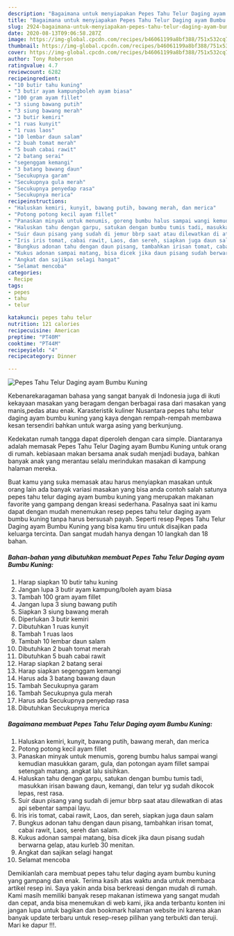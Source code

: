 ```yaml
---
description: "Bagaimana untuk menyiapakan Pepes Tahu Telur Daging ayam Bumbu Kuning terupdate"
title: "Bagaimana untuk menyiapakan Pepes Tahu Telur Daging ayam Bumbu Kuning terupdate"
slug: 2924-bagaimana-untuk-menyiapakan-pepes-tahu-telur-daging-ayam-bumbu-kuning-terupdate
date: 2020-08-13T09:06:58.287Z
image: https://img-global.cpcdn.com/recipes/b46061199a8bf388/751x532cq70/pepes-tahu-telur-daging-ayam-bumbu-kuning-foto-resep-utama.jpg
thumbnail: https://img-global.cpcdn.com/recipes/b46061199a8bf388/751x532cq70/pepes-tahu-telur-daging-ayam-bumbu-kuning-foto-resep-utama.jpg
cover: https://img-global.cpcdn.com/recipes/b46061199a8bf388/751x532cq70/pepes-tahu-telur-daging-ayam-bumbu-kuning-foto-resep-utama.jpg
author: Tony Roberson
ratingvalue: 4.7
reviewcount: 6282
recipeingredient:
- "10 butir tahu kuning"
- "3 butir ayam kampungboleh ayam biasa"
- "100 gram ayam fillet"
- "3 siung bawang putih"
- "3 siung bawang merah"
- "3 butir kemiri"
- "1 ruas kunyit"
- "1 ruas laos"
- "10 lembar daun salam"
- "2 buah tomat merah"
- "5 buah cabai rawit"
- "2 batang serai"
- "segenggam kemangi"
- "3 batang bawang daun"
- "Secukupnya garam"
- "Secukupnya gula merah"
- "Secukupnya penyedap rasa"
- "Secukupnya merica"
recipeinstructions:
- "Haluskan kemiri, kunyit, bawang putih, bawang merah, dan merica"
- "Potong potong kecil ayam fillet"
- "Panaskan minyak untuk menumis, goreng bumbu halus sampai wangi kemudian masukkan garam, gula, dan potongan ayam fillet sampai setengah matang. angkat lalu sisihkan."
- "Haluskan tahu dengan garpu, satukan dengan bumbu tumis tadi, masukkan irisan bawang daun, kemangi, dan telur yg sudah dikocok lepas, rest rasa."
- "Suir daun pisang yang sudah di jemur bbrp saat atau dilewatkan di atas api sebentar sampai layu."
- "Iris iris tomat, cabai rawit, Laos, dan sereh, siapkan juga daun salam"
- "Bungkus adonan tahu dengan daun pisang, tambahkan irisan tomat, cabai rawit, Laos, sereh dan salam."
- "Kukus adonan sampai matang, bisa dicek jika daun pisang sudah berwarna gelap, atau kurleb 30 menitan."
- "Angkat dan sajikan selagi hangat"
- "Selamat mencoba"
categories:
- Recipe
tags:
- pepes
- tahu
- telur

katakunci: pepes tahu telur 
nutrition: 121 calories
recipecuisine: American
preptime: "PT40M"
cooktime: "PT44M"
recipeyield: "4"
recipecategory: Dinner

---
```



![Pepes Tahu Telur Daging ayam Bumbu Kuning](https://img-global.cpcdn.com/recipes/b46061199a8bf388/751x532cq70/pepes-tahu-telur-daging-ayam-bumbu-kuning-foto-resep-utama.jpg)

Kebenarekaragaman bahasa yang sangat banyak di Indonesia juga di ikuti kekayaan masakan yang beragam dengan berbagai rasa dari masakan yang manis,pedas atau enak. Karasteristik kuliner Nusantara pepes tahu telur daging ayam bumbu kuning yang kaya dengan rempah-rempah membawa kesan tersendiri bahkan untuk warga asing yang berkunjung.




Kedekatan rumah tangga dapat diperoleh dengan cara simple. Diantaranya adalah memasak Pepes Tahu Telur Daging ayam Bumbu Kuning untuk orang di rumah. kebiasaan makan bersama anak sudah menjadi budaya, bahkan banyak anak yang merantau selalu merindukan masakan di kampung halaman mereka.

Buat kamu yang suka memasak atau harus menyiapkan masakan untuk orang lain ada banyak variasi masakan yang bisa anda contoh salah satunya pepes tahu telur daging ayam bumbu kuning yang merupakan makanan favorite yang gampang dengan kreasi sederhana. Pasalnya saat ini kamu dapat dengan mudah menemukan resep pepes tahu telur daging ayam bumbu kuning tanpa harus bersusah payah.
Seperti resep Pepes Tahu Telur Daging ayam Bumbu Kuning yang bisa kamu tiru untuk disajikan pada keluarga tercinta. Dan sangat mudah hanya dengan 10 langkah dan 18 bahan.


<!--inarticleads1-->

##### Bahan-bahan yang dibutuhkan membuat Pepes Tahu Telur Daging ayam Bumbu Kuning:

1. Harap siapkan 10 butir tahu kuning
1. Jangan lupa 3 butir ayam kampung/boleh ayam biasa
1. Tambah 100 gram ayam fillet
1. Jangan lupa 3 siung bawang putih
1. Siapkan 3 siung bawang merah
1. Diperlukan 3 butir kemiri
1. Dibutuhkan 1 ruas kunyit
1. Tambah 1 ruas laos
1. Tambah 10 lembar daun salam
1. Dibutuhkan 2 buah tomat merah
1. Dibutuhkan 5 buah cabai rawit
1. Harap siapkan 2 batang serai
1. Harap siapkan segenggam kemangi
1. Harus ada 3 batang bawang daun
1. Tambah Secukupnya garam
1. Tambah Secukupnya gula merah
1. Harus ada Secukupnya penyedap rasa
1. Dibutuhkan Secukupnya merica




<!--inarticleads2-->

##### Bagaimana membuat  Pepes Tahu Telur Daging ayam Bumbu Kuning:

1. Haluskan kemiri, kunyit, bawang putih, bawang merah, dan merica
1. Potong potong kecil ayam fillet
1. Panaskan minyak untuk menumis, goreng bumbu halus sampai wangi kemudian masukkan garam, gula, dan potongan ayam fillet sampai setengah matang. angkat lalu sisihkan.
1. Haluskan tahu dengan garpu, satukan dengan bumbu tumis tadi, masukkan irisan bawang daun, kemangi, dan telur yg sudah dikocok lepas, rest rasa.
1. Suir daun pisang yang sudah di jemur bbrp saat atau dilewatkan di atas api sebentar sampai layu.
1. Iris iris tomat, cabai rawit, Laos, dan sereh, siapkan juga daun salam
1. Bungkus adonan tahu dengan daun pisang, tambahkan irisan tomat, cabai rawit, Laos, sereh dan salam.
1. Kukus adonan sampai matang, bisa dicek jika daun pisang sudah berwarna gelap, atau kurleb 30 menitan.
1. Angkat dan sajikan selagi hangat
1. Selamat mencoba




Demikianlah cara membuat pepes tahu telur daging ayam bumbu kuning yang gampang dan enak. Terima kasih atas waktu anda untuk membaca artikel resep ini. Saya yakin anda bisa berkreasi dengan mudah di rumah. Kami masih memiliki banyak resep makanan istimewa yang sangat mudah dan cepat, anda bisa menemukan di web kami, jika anda terbantu konten ini jangan lupa untuk bagikan dan bookmark halaman website ini karena akan banyak update terbaru untuk resep-resep pilihan yang terbukti dan teruji. Mari ke dapur !!!. 
